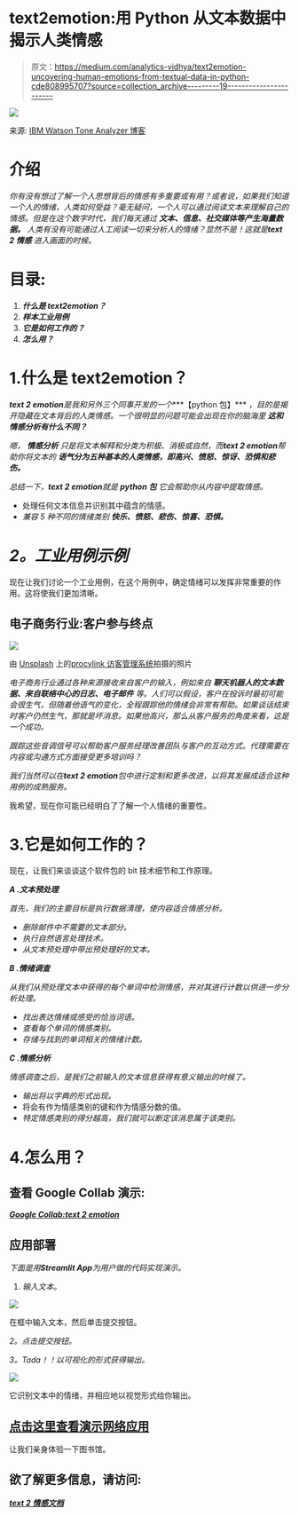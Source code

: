 # text2emotion:用 Python 从文本数据中揭示人类情感

> 原文：<https://medium.com/analytics-vidhya/text2emotion-uncovering-human-emotions-from-textual-data-in-python-cde808995707?source=collection_archive---------19----------------------->

![](img/0cbc3dfd188f480afeb5c7c506181976.png)

来源: [IBM Watson Tone Analyzer 博客](https://www.ibm.com/blogs/watson/2017/04/watson-tone-analyzer-7-new-tones-help-understand-customers-feeling/)

# 介绍

*你有没有想过了解一个人思想背后的情感有多重要或有用？或者说，如果我们知道一个人的情绪，人类如何受益？毫无疑问，一个人可以通过阅读文本来理解自己的情感。但是在这个数字时代，我们每天通过* ***文本、信息、社交媒体等产生海量数据。*** *人类有没有可能通过人工阅读一切来分析人的情绪？显然不是！这就是****text 2 情感*** *进入画面的时候。*

# 目录:

1.  ***什么是 text2emotion？***
2.  ***样本工业用例***
3.  ***它是如何工作的？***
4.  ***怎么用？***

# 1.什么是 text2emotion？

***text 2 emotion****是我和另外三个同事开发的一个****【python 包】*** *，目的是揭开隐藏在文本背后的人类情感。一个很明显的问题可能会出现在你的脑海里* ***这和情感分析有什么不同？***

*嗯，* ***情感分析*** *只是将文本解释和分类为积极、消极或自然，而****text 2 emotion****帮助你将文本的* ***语气分为五种基本的人类情感，即高兴、愤怒、惊讶、恐惧和悲伤。***

*总结一下，****text 2 emotion****就是* ***python 包*** *它会帮助你从内容中提取情感。*

*   处理任何文本信息并识别其中蕴含的情感。
*   *兼容 5 种不同的情绪类别* ***快乐、愤怒、悲伤、惊喜、恐惧。***

# *2。工业用例示例*

现在让我们讨论一个工业用例，在这个用例中，确定情绪可以发挥非常重要的作用。这将使我们更加清晰。

## 电子商务行业:客户参与终点

![](img/8ab66956d7e8995b1ff17c6bcc35221b.png)

由 [Unsplash](https://unsplash.com?utm_source=medium&utm_medium=referral) 上的[procylink 访客管理系统](https://unsplash.com/@proxyclick?utm_source=medium&utm_medium=referral)拍摄的照片

*电子商务行业通过各种来源接收来自客户的输入，例如来自* ***聊天机器人的文本数据、来自联络中心的日志、电子邮件*** *等。人们可以假设，客户在投诉时最初可能会很生气，但随着他语气的变化，全程跟踪他的情绪会非常有帮助。如果谈话结束时客户仍然生气，那就是坏消息。如果他高兴，那么从客户服务的角度来看，这是一个成功。*

*跟踪这些音调信号可以帮助客户服务经理改善团队与客户的互动方式。代理需要在内容或沟通方式方面接受更多培训吗？*

*我们当然可以在****text 2 emotion****包中进行定制和更多改进，以将其发展成适合这种用例的成熟服务。*

我希望，现在你可能已经明白了了解一个人情绪的重要性。

# 3.它是如何工作的？

现在，让我们来谈谈这个软件包的 bit 技术细节和工作原理。

***A .文本预处理***

*首先，我们的主要目标是执行数据清理，使内容适合情感分析。*

*   *删除邮件中不需要的文本部分。*
*   *执行自然语言处理技术。*
*   *从文本预处理中带出预处理好的文本。*

***B .情绪调查***

*从我们从预处理文本中获得的每个单词中检测情感，并对其进行计数以供进一步分析处理。*

*   *找出表达情绪或感受的恰当词语。*
*   *查看每个单词的情感类别。*
*   *存储与找到的单词相关的情绪计数。*

***C .情感分析***

*情感调查之后，是我们之前输入的文本信息获得有意义输出的时候了。*

*   *输出将以字典的形式出现。*
*   将会有作为情感类别的键和作为情感分数的值。
*   *特定情感类别的得分越高，我们就可以断定该消息属于该类别。*

# 4.怎么用？

## 查看 Google Collab 演示:

[***Google Collab:text 2 emotion***](https://colab.research.google.com/drive/1sCAcIGk2q9dL8dpFYddnsUin2MlhjaRw?usp=sharing#scrollTo=ivUkOaBPEQYr)

## 应用部署

*下面是用****Streamlit App****为用户做的代码实现演示。*

1.  *输入文本。*

![](img/4efa98d57dd5ffd9ff48c6b7b3acc93a.png)

在框中输入文本，然后单击提交按钮。

*2。点击提交按钮。*

*3。Tada！！以可视化的形式获得输出。*

![](img/bf0aaf125553fd166265b59376d3e5ad.png)

它识别文本中的情绪，并相应地以视觉形式给你输出。

## [点击这里查看演示网络应用](https://text2emotion.herokuapp.com/)

让我们亲身体验一下图书馆。

## 欲了解更多信息，请访问:

[***text 2 情感文档***](https://pypi.org/project/text2emotion/)